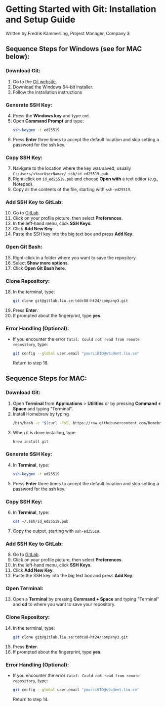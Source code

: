 # Getting Started with Git: Installation and Setup Guide
Written by Fredrik Kämmerling, Project Manager, Company 3
## Sequence Steps for Windows (see for MAC below):

### Download Git:
1. Go to the [Git website](https://git-scm.com/downloads).
2. Download the Windows 64-bit installer.
3. Follow the installation instructions

### Generate SSH Key:
4. Press the **Windows key** and type `cmd`.
5. Open **Command Prompt** and type:
      ```bash
      ssh-keygen -t ed25519
      ```
6. Press **Enter** three times to accept the default location and skip setting a password for the ssh key.

### Copy SSH Key:
7. Navigate to the location where the key was saved, usually `C:/Users/<YourUserName>/.ssh/id_ed25519.pub`.
8. Right-click on `id_ed25519.pub` and choose **Open with** a text editor (e.g., Notepad).
9. Copy all the contents of the file, starting with `ssh-ed25519`.

### Add SSH Key to GitLab:
10. Go to [GitLab](https://gitlab.liu.se).
11. Click on your profile picture, then select **Preferences**.
12. In the left-hand menu, click **SSH Keys**.
13. Click **Add New Key**.
14. Paste the SSH key into the big text box and press **Add Key**.

### Open Git Bash:
15. Right-click in a folder where you want to save the repository.
16. Select **Show more options**.
17. Click **Open Git Bash here**.

### Clone Repository:
18. In the terminal, type:
    ```bash
    git clone git@gitlab.liu.se:tddc88-ht24/company3.git
    ```
19. Press **Enter**.
20. If prompted about the fingerprint, type **yes**.

### Error Handling (Optional):
- If you encounter the error `fatal: Could not read from remote repository`, type:
  ```bash
  git config --global user.email "yourLiUID@student.liu.se"
  ```
  Return to step 18.

## Sequence Steps for MAC:

### Download Git:
1. Open **Terminal** from **Applications** > **Utilities** or by pressing **Command + Space** and typing "Terminal".
2. Install Homebrew by typing 
    ```bash
    /bin/bash -c "$(curl -fsSL https://raw.githubusercontent.com/Homebrew/install/HEAD/install.sh)"
    ```
3. When it is done installing, type 
    ```bash
    brew install git
    ```
### Generate SSH Key:
4. In **Terminal**, type:
      ```bash
      ssh-keygen -t ed25519
      ```
5. Press **Enter** three times to accept the default location and skip setting a password for the ssh key.

### Copy SSH Key:
6. In **Terminal**, type:
      ```bash
      cat ~/.ssh/id_ed25519.pub
      ```
7. Copy the output, starting with `ssh-ed25519`.

### Add SSH Key to GitLab:
8. Go to [GitLab](https://gitlab.liu.se).
9. Click on your profile picture, then select **Preferences**.
10. In the left-hand menu, click **SSH Keys**.
11. Click **Add New Key**.
12. Paste the SSH key into the big text box and press **Add Key**.

### Open Terminal:
13. Open a **Terminal** by pressing **Command + Space** and typing "Terminal" and **cd** to where you want to save your repository.

### Clone Repository:
14. In the terminal, type:
    ```bash
    git clone git@gitlab.liu.se:tddc88-ht24/company3.git
    ```
15. Press **Enter**.
16. If prompted about the fingerprint, type **yes**.

### Error Handling (Optional):
- If you encounter the error `fatal: Could not read from remote repository`, type:
  ```bash
  git config --global user.email "yourLiUID@student.liu.se"
  ```
  Return to step 14.
